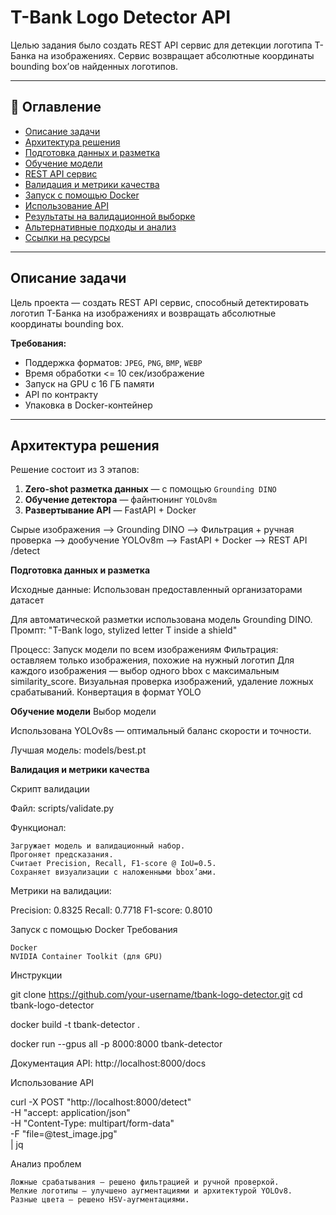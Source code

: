 # T-Bank Logo Detector API

Целью задания было создать REST API сервис для детекции логотипа Т-Банка на изображениях. Сервис возвращает абсолютные координаты bounding box’ов найденных логотипов.

---

## 📌 Оглавление

- [Описание задачи](#-описание-задачи)
- [Архитектура решения](#-архитектура-решения)
- [Подготовка данных и разметка](#-подготовка-данных-и-разметка)
- [Обучение модели](#-обучение-модели)
- [REST API сервис](#-rest-api-сервис)
- [Валидация и метрики качества](#-валидация-и-метрики-качества)
- [Запуск с помощью Docker](#-запуск-с-помощью-docker)
- [Использование API](#-использование-api)
- [Результаты на валидационной выборке](#-результаты-на-валидационной-выборке)
- [Альтернативные подходы и анализ](#-альтернативные-подходы-и-анализ)
- [Ссылки на ресурсы](#-ссылки-на-ресурсы)

---

## Описание задачи

Цель проекта — создать REST API сервис, способный детектировать логотип Т-Банка на изображениях и возвращать абсолютные координаты bounding box.

**Требования:**
- Поддержка форматов: `JPEG`, `PNG`, `BMP`, `WEBP`
- Время обработки <= 10 сек/изображение
- Запуск на GPU с 16 ГБ памяти
- API по контракту
- Упаковка в Docker-контейнер

---

## Архитектура решения

Решение состоит из 3 этапов:

1. **Zero-shot разметка данных** — с помощью `Grounding DINO`
2. **Обучение детектора** — файнтюнинг `YOLOv8m`
3. **Развертывание API** — FastAPI + Docker

Сырые изображения --> Grounding DINO --> Фильтрация + ручная проверка --> дообучение YOLOv8m --> FastAPI + Docker --> REST API /detect

**Подготовка данных и разметка**

Исходные данные: 
Использован предоставленный организаторами датасет

Для автоматической разметки использована модель Grounding DINO. 
Промпт:
"T-Bank logo, stylized letter T inside a shield" 

Процесс: 
    Запуск модели по всем изображениям
    Фильтрация: оставляем только изображения, похожие на нужный логотип
    Для каждого изображения — выбор одного bbox с максимальным similarity_score.
    Визуальная проверка изображений, удаление ложных срабатываний.
    Конвертация в формат YOLO 
     
 
**Обучение модели**
Выбор модели 

Использована YOLOv8s — оптимальный баланс скорости и точности. 


Лучшая модель: models/best.pt 

 
**Валидация и метрики качества**

Скрипт валидации 

Файл: scripts/validate.py 

Функционал: 

    Загружает модель и валидационный набор.
    Прогоняет предсказания.
    Считает Precision, Recall, F1-score @ IoU=0.5.
    Сохраняет визуализации с наложенными bbox’ами.

 Метрики на валидации: 

Precision: 0.8325
Recall: 0.7718
F1-score: 0.8010

     
 
Запуск с помощью Docker 
Требования 

    Docker
    NVIDIA Container Toolkit (для GPU)
     

Инструкции 

git clone https://github.com/your-username/tbank-logo-detector.git
cd tbank-logo-detector

docker build -t tbank-detector .

docker run --gpus all -p 8000:8000 tbank-detector
 

Документация API:
http://localhost:8000/docs  
 
Использование API 

curl -X POST "http://localhost:8000/detect" \
  -H "accept: application/json" \
  -H "Content-Type: multipart/form-data" \
  -F "file=@test_image.jpg" \
  | jq
 

Анализ проблем 

    Ложные срабатывания — решено фильтрацией и ручной проверкой.
    Мелкие логотипы — улучшено аугментациями и архитектурой YOLOv8.
    Разные цвета — решено HSV-аугментациями.
     